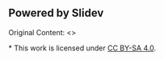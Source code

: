 ## Powered by Slidev

Original Content: <>

\* This work is licensed under [CC BY-SA 4.0](https://creativecommons.org/licenses/by-sa/4.0/).

